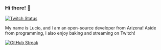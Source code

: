 ### Hi there! 👋

[![Twitch Status](https://img.shields.io/twitch/status/luciofun?color=%239146FF&logo=Twitch&logoColor=%23f5f5f5&style=for-the-badge)](https://www.twitch.tv/luciofun)

My name is Lucio, and I am an open-source developer from Arizona! Aside from programming, I also enjoy baking and streaming on Twitch!

[![GitHub Streak](http://github-readme-streak-stats.herokuapp.com?user=Luciogc&theme=gruvbox)](https://git.io/streak-stats)
